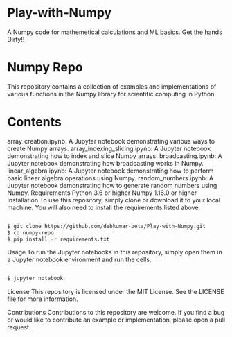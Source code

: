 # Play-with-Numpy
 A Numpy code for mathemetical calculations and ML basics. Get the hands Dirty!!

# Numpy Repo
This repository contains a collection of examples and implementations of various functions in the Numpy library for scientific computing in Python.

# Contents
array_creation.ipynb: A Jupyter notebook demonstrating various ways to create Numpy arrays.
array_indexing_slicing.ipynb: A Jupyter notebook demonstrating how to index and slice Numpy arrays.
broadcasting.ipynb: A Jupyter notebook demonstrating how broadcasting works in Numpy.
linear_algebra.ipynb: A Jupyter notebook demonstrating how to perform basic linear algebra operations using Numpy.
random_numbers.ipynb: A Jupyter notebook demonstrating how to generate random numbers using Numpy.
Requirements
Python 3.6 or higher
Numpy 1.16.0 or higher
Installation
To use this repository, simply clone or download it to your local machine. You will also need to install the requirements listed above.

```sh

$ git clone https://github.com/debkumar-beta/Play-with-Numpy.git
$ cd numpy-repo
$ pip install -r requirements.txt
```
Usage
To run the Jupyter notebooks in this repository, simply open them in a Jupyter notebook environment and run the cells.

```sh

$ jupyter notebook
```
License
This repository is licensed under the MIT License. See the LICENSE file for more information.

Contributions
Contributions to this repository are welcome. If you find a bug or would like to contribute an example or implementation, please open a pull request.
